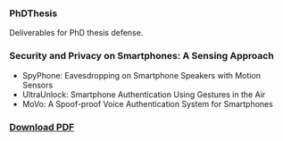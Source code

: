 ### PhDThesis
Deliverables for PhD thesis defense.
### Security and Privacy on Smartphones: A Sensing Approach 
- SpyPhone: Eavesdropping on Smartphone Speakers with Motion Sensors
- UltraUnlock: Smartphone Authentication Using Gestures in the Air
- MoVo: A Spoof-proof Voice Authentication System for Smartphones
### [Download PDF](https://github.com/miligithub/PhDThesis/raw/master/Paper/MingPhDThesis.pdf)
